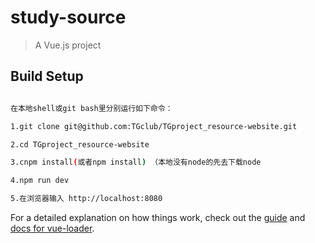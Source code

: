 # study-source

> A Vue.js project

## Build Setup

``` bash

在本地shell或git bash里分别运行如下命令：

1.git clone git@github.com:TGclub/TGproject_resource-website.git

2.cd TGproject_resource-website

3.cnpm install(或者npm install) （本地没有node的先去下载node

4.npm run dev

5.在浏览器输入 http://localhost:8080
```

For a detailed explanation on how things work, check out the [guide](http://vuejs-templates.github.io/webpack/) and [docs for vue-loader](http://vuejs.github.io/vue-loader).

